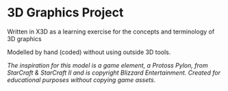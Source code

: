 # 3D Graphics Project

Written in X3D as a learning exercise for the concepts and terminology of 3D graphics

Modelled by hand (coded) without using outside 3D tools.

*The inspiration for this model is a game element, a Protoss Pylon, from StarCraft & StarCraft II and is copyright Blizzard Entertainment. Created for educational purposes without copying game assets.*
